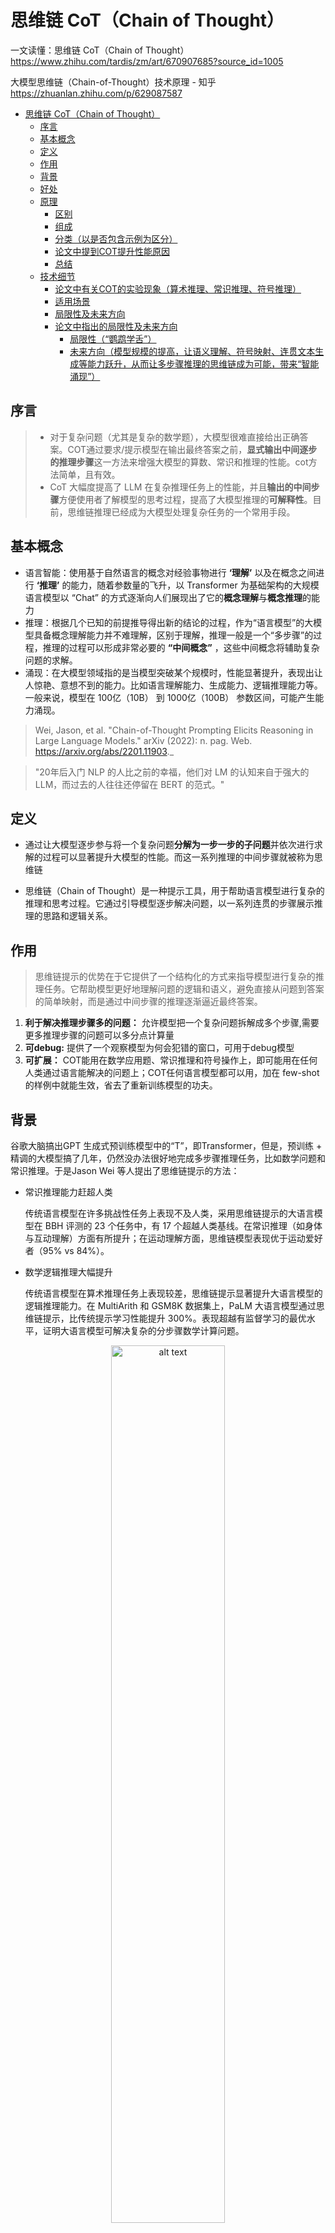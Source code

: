 # 思维链 CoT（Chain of Thought）

一文读懂：思维链 CoT（Chain of Thought）
https://www.zhihu.com/tardis/zm/art/670907685?source_id=1005

大模型思维链（Chain-of-Thought）技术原理 - 知乎
https://zhuanlan.zhihu.com/p/629087587


- [思维链 CoT（Chain of Thought）](#思维链-cotchain-of-thought)
  - [序言](#序言)
  - [基本概念](#基本概念)
  - [定义](#定义)
  - [作用](#作用)
  - [背景](#背景)
  - [好处](#好处)
  - [原理](#原理)
    - [区别](#区别)
    - [组成](#组成)
    - [分类（以是否包含示例为区分）](#分类以是否包含示例为区分)
    - [论文中提到COT提升性能原因](#论文中提到cot提升性能原因)
    - [总结](#总结)
  - [技术细节](#技术细节)
    - [论文中有关COT的实验现象（算术推理、常识推理、符号推理）](#论文中有关cot的实验现象算术推理常识推理符号推理)
    - [适用场景](#适用场景)
    - [局限性及未来方向](#局限性及未来方向)
    - [论文中指出的局限性及未来方向](#论文中指出的局限性及未来方向)
      - [局限性（“鹦鹉学舌”）](#局限性鹦鹉学舌)
      - [未来方向（模型规模的提高，让语义理解、符号映射、连贯文本生成等能力跃升，从而让多步骤推理的思维链成为可能，带来“智能涌现”）](#未来方向模型规模的提高让语义理解符号映射连贯文本生成等能力跃升从而让多步骤推理的思维链成为可能带来智能涌现)

## 序言
> * 对于复杂问题（尤其是复杂的数学题），大模型很难直接给出正确答案。COT通过要求/提示模型在输出最终答案之前，**显式输出中间逐步的推理步骤**这一方法来增强大模型的算数、常识和推理的性能。cot方法简单，且有效。
> * CoT 大幅度提高了 LLM 在复杂推理任务上的性能，并且**输出的中间步骤**方便使用者了解模型的思考过程，提高了大模型推理的**可解释性**。目前，思维链推理已经成为大模型处理复杂任务的一个常用手段。

## 基本概念
* 语言智能：使用基于自然语言的概念对经验事物进行 **‘理解’** 以及在概念之间进行 **‘推理’** 的能力，随着参数量的飞升，以 Transformer 为基础架构的大规模语言模型以 “Chat” 的方式逐渐向人们展现出了它的**概念理解**与**概念推理**的能力
* 推理：根据几个已知的前提推导得出新的结论的过程，作为“语言模型”的大模型具备概念理解能力并不难理解，区别于理解，推理一般是一个“多步骤”的过程，推理的过程可以形成非常必要的 **“中间概念”** ，这些中间概念将辅助复杂问题的求解。
* 涌现：在大模型领域指的是当模型突破某个规模时，性能显著提升，表现出让人惊艳、意想不到的能力。比如语言理解能力、生成能力、逻辑推理能力等。一般来说，模型在 100亿（10B） 到 1000亿（100B） 参数区间，可能产生能力涌现。

>Wei, Jason, et al. "Chain-of-Thought Prompting Elicits Reasoning in Large Language Models." arXiv (2022): n. pag. Web. https://arxiv.org/abs/2201.11903._

>"20年后入门 NLP 的人比之前的幸福，他们对 LM 的认知来自于强大的 LLM，而过去的人往往还停留在 BERT 的范式。"

## 定义

* 通过让大模型逐步参与将一个复杂问题**分解为一步一步的子问题**并依次进行求解的过程可以显著提升大模型的性能。而这一系列推理的中间步骤就被称为思维链

* 思维链（Chain of Thought）是一种提示工具，用于帮助语言模型进行复杂的推理和思考过程。它通过引导模型逐步解决问题，以一系列连贯的步骤展示推理的思路和逻辑关系。

## 作用

> 思维链提示的优势在于它提供了一个结构化的方式来指导模型进行复杂的推理任务。它帮助模型更好地理解问题的逻辑和语义，避免直接从问题到答案的简单映射，而是通过中间步骤的推理逐渐逼近最终答案。

1. **利于解决推理步骤多的问题：** 允许模型把一个复杂问题拆解成多个步骤,需要更多推理步骤的问题可以多分点计算量
2. **可debug:** 提供了一个观察模型为何会犯错的窗口，可用于debug模型
3. **可扩展：** COT能用在数学应用题、常识推理和符号操作上，即可能用在任何人类通过语言能解决的问题上；COT任何语言模型都可以用，加在 few-shot的样例中就能生效，省去了重新训练模型的功夫。

## 背景

谷歌大脑搞出GPT 生成式预训练模型中的“T”，即Transformer，但是，预训练 + 精调的大模型搞了几年，仍然没办法很好地完成多步骤推理任务，比如数学问题和常识推理。于是Jason Wei 等人提出了思维链提示的方法：

* 常识推理能力赶超人类
  
  传统语言模型在许多挑战性任务上表现不及人类，采用思维链提示的大语言模型在 BBH 评测的 23 个任务中，有 17 个超越人类基线。在常识推理（如身体与互动理解）方面有所提升；在运动理解方面，思维链模型表现优于运动爱好者（95% vs 84%）。
  
* 数学逻辑推理大幅提升
  
  传统语言模型在算术推理任务上表现较差，思维链提示显著提升大语言模型的逻辑推理能力。在 MultiArith 和 GSM8K 数据集上，PaLM 大语言模型通过思维链提示，比传统提示学习性能提升 300%。表现超越有监督学习的最优水平，证明大语言模型可解决复杂的分步骤数学计算问题。

 <div align="center">
   <img src="images/2.png" alt="alt text" style="width:60%;">
 </div>


* 大语言模型更具可解释性，更加可信

  超大规模无监督深度学习模型是黑盒，推理决策链不可知，影响结果可信度。思维链将逻辑推理
  问题拆解为多个步骤，逐步推导，提高结果的清晰度和逻辑性。这种方式增强了模型的可解释性，使推理过程更透明，可追溯答案的生成过程。


## 好处

* 增强了大模型的**推理能力**：
  
   * CoT 通过将复杂问题分解为多步骤的子问题，相当显著的增强了大模型的推理能力
   * 最大限度的减少了大模型忽视求解问题的“关键细节”以致于**计算资源**总是被分配于求解问题的“核心步骤”的现象；

* 增强了大模型的**可解释性**：
  
  * CoT 使得大模型通过向我们展示“做题过程”，使得我们可判断大模型在求解当前问题上如何工作
  * “做题步骤”的输出帮助定位其中错误步骤
  
* 增强了大模型的**可控性**：
  
  大模型一步一步输出步骤的呈现可以对大模型问题求解的过程施加更大的影响，避免大模型成为无法控制的“完全黑盒”；

* 增强了大模型的**灵活性**：
  
  * 仅仅添加一句“Let's think step by step”，就可以在现有的各种不同的大模型中使用 CoT 方法，
  * CoT 赋予的大模型一步一步思考的能力不仅仅局限于“语言智能”，在科学应用，以及 AI Agent 的构建之中都能用上。

 <div align="center">
   <img src="images/3.png" alt="alt text" style="width:80%;">
 </div>

>  论文作者在七个不同的推理任务数据集中对 CoT 的效果进行了实验，可以看到，相较于直接 Prompt， CoT 对所有的推理任务都带来了显著的提升。


## 原理

> * 思维链提示的基本思想是将推理过程分解为多个步骤，并在每个步骤中指导模型逐步进行推理。分配给更多的计算量，生成更多的 token，再把这些答案拼接在一起进行求解。每个步骤都通过自然语言描述，使模型能够理解和执行每个推理阶段所需的操作。
> 
> * 具体而言，思维链提示通常由多个中间步骤组成，每个    中间步骤都解释了问题的一个方面或子问题。模型需要根据前一个步骤的结果和当前问题的要求来推断下一个步骤。通过这种逐步推理的方式，模型可以逐渐获得更多信息，并在整个推理过程中累积正确的推断。


### 区别

* 传统的 Prompt：从输入直接到输出的映射 <input——>output> 的方式

* CoT ：从输入到思维链再到输出的映射，即 <input——>reasoning chain——>output>

### 组成

一个完整的包含 CoT 的 Prompt 往往由 **指令（Instruction），逻辑依据（Rationale），示例（Exemplars）** 三部分组成



* 指令:用于**描述**问题并且告知大模型的**输出格式**
* 逻辑依据: CoT 的**中间推理过程**，可以包含问题的**解决方案**、**中间推理步骤**以及与问题相关的任何**外部知识**
* 示例:以少样本的方式为大模型提供**输入输出对**的基本格式,包含：问题，推理过程与答案

### 分类（以是否包含示例为区分）

 <div align="center">
   <img src="images/1.png" alt="alt text" style="width:80%;">
 </div>

* Zero-Shot-CoT

如图，Zero-Shot-CoT 不添加示例而仅仅在指令中添加一行经典的`“Let's think step by step”`，就可以“唤醒”大模型的推理能力

> 其实 Zero-shot-CoT 是一个 pipeline。也就是说“Let's think step by step”这句话，只是通过这个 prompt 让LLM 尽可能生成一些思考过程，然后再将生成的 rationale（理由） 和 question 拼在一起，重新配合一个answer 指向的 prompt 如“The answer is ”来激励模型生成答案。
> 
> 从技术上讲，完整的零样本思维链（Zero-shot-CoT）过程涉及两个单独的提示/补全结果。在下图中，左侧生成一个思维链，而右侧接收来自第一个提示（包括第一个提示本身）的输出，并从思维链中提取答案。这个第二个提示是一个自我增强的提示。

 <div align="center">
   <img src="images/10.png" alt="alt text" style="width:80%;">
 </div>

“Let's think step by step”是经过验证的，比如对比下面的其它的 instruction，尤其那些不相关的和误导的，效果就非常差，说明大模型真的是在理解这句 instruction 的意思。

 <div align="center">
   <img src="images/11.png" alt="alt text" style="width:80%;">
 </div>

 Zero-shot-CoT 的实验效果：

 <div align="center">
   <img src="images/12.png" alt="alt text" style="width:80%;">
 </div>

* Few-Shot-CoT

Few-Shot-Cot 在示例中详细描述了“解题步骤”，让模型照猫画虎得到推理能力

* Auto CoT

使用零样本生成的推理链条，并结合示例选择策略，通过少样本学习的方式生成推理链条。但自动的质量一般没有人工的好，导致大模型幻觉问题严重。

### 论文中提到COT提升性能原因

* 它产生了要求求值的数学方程式，对于单步或两步问题的数据集，因为方程式可以很容易地从问题中推导出来（对于模型来说，直接将所有语义转化为单个方程是困难的，但是通过自然语言中的中间步骤，思维链可以更好地推理问题的每个部分）
* 标准的prompt让大模型直接做数学题效果不佳，证明它确实没有推理能力。思维链则在one-shot（啥是zero/few shot ）当中加入了解题的中间过程，诱导大模型“按步骤解题”，不是直接给出计算结果，这一回大模型终于推导出了正确的答案。



### 总结

* 首先，CoT 需要大模型具备一些方面“最基础”的知识，如果模型过小则会导致大模型无法理解最基本的“原子知识”，从而也无从谈起进行推理；
* 其次，使用 CoT 可以为一些它理解到的基础知识之间搭起一座桥梁，使得已知信息形成一条“链条”，从而使得大模型不会中途跑偏；
* 最后，CoT 的作用，或许在于**强迫**模型进行推理，而非教会模型如何完成推理，大模型在完成预训练后就已经具备了推理能力，而 CoT 只是向模型**指定了一种输出格式**，规范模型让模型**逐步**生成答案。（相关工作：“在程序合成领域，Nye等人（2021）利用语言模型，通过逐行预测中间计算结果来预测Python程序的最终输出，结果表明他们的逐步预测法比直接预测最终输出效果更好。”）


## 技术细节

### 论文中有关COT的实验现象（算术推理、常识推理、符号推理）

* 思维链提示对于小型模型并没有积极影响性能，**规模**较小的模型产生了流利但不合逻辑的思维链，导致性能低于标准提示。（思维链提示是模型规模的一种新兴能力--它在与足够规模的模型一起使用时才会对成绩产生积极影响）
* 对于**更复杂的问题**，思维链提示的性能收益更大。
* **扩展**能改进思维链推理能力（将PaLM扩展到540B规模可以纠正62B模型中很大一部分的缺少一步推理和语义理解错误）
* **鲁棒性：**成功使用思维链不依赖于特定的语言风格
* 思维链提示不仅使语言模型能够在标准提示设置中完成具有挑战性的**符号推理任务**，而且还促进了模型在推理时处理比少样本示例中更长的输入时的**长度泛化能力**    
* 论文强调了标准提示只是大型语言模型能力的下界，而思维链提示导致了剧烈上升的缩放曲线。思维链提示似乎扩展了大型语言模型可以成功执行的**任务范围**
* 在大多数任务中，**添加外部计算器**都能显著提高思维链提示的性能。



### 适用场景
当以下一个或多个条件不满足时，收益会较小。
* 使用大型语言模型；
* 任务具有挑战性，需要多步推理；
* 参数量的增加无法使得模型性能显著提升，缩放曲线相对平坦。  
* 训练数据**内部彼此相互联结程度**的增加可以提升 CoT 的性能；示例中的错误，或者无效的推理步骤不会导致 CoT 性能的下降；
> 《Why think step-by-step? reasoning emerges from the locality of experience》stanford 揭示了当大模型的训练数据表现出了如下图中的变量的局部簇结构（Local Clusters of Variables）时，CoT 将会展现极好的效果。而变量的局部簇主要指训练数据中变量之间有着强的相互作用，相互影响的关系。

 <div align="center">
   <img src="images/4.png" alt="alt text" style="width:80%;">
 </div>

* 当给予大模型的示例之间彼此之间互相区分并不相同时，也有助于提升 CoT 的性能。
* 同时，逻辑依据是否与问题相关，逻辑推理步骤的顺序也会显著影响 CoT 的性能。
* 使用代码数据训练大模型，或者使用符合 CoT 格式的数据训练模型也有助于提升 CoT 的性能。

> CoT 应当被用于 20B 以上参数规模的模型之中，并且模型的训练数据应当于任务问题相关且彼此相互有较强的联结。


### 局限性及未来方向

 <div align="center">
   <img src="images/5.png" alt="alt text" style="width:80%;">
 </div>

* **Prompt 模式**——主要研究“向大模型输入怎样的 Prompt 可以使得大模型获得更好的推理能力
  
  * 指令生成
    
    * 手动指令生成(“Let's think step by step”、"Plan-and-Solve逐步解决问题")
  
  >    最少到最多提示过程 LtM （Least to Most prompting）提示将思维链提示过程 (CoT prompting) 进一步发展，首先将问题分解为子问题，然后逐个解决。它是受到针对儿童的现实教育策略的启发而发展出的一种技术。
  > 
  >   与思维链提示过程类似，需要解决的问题被分解成一组建立在彼此之上的子问题。在第二步中，这些子问题被逐个解决。与思维链不同的是，先前子问题的解决方案被输入到提示中，以尝试解决下一个问题。
  >
  >context + 子问题 + 子问题解题过程 + 子问题答案 + 最终问题
   <div align="center">
     <img src="images/15.png" alt="alt text" style="width:80%;">
   </div>

   <div align="center">
     <img src="images/14.png" alt="alt text" style="width:80%;">
   </div>


    * 自动指令生成(自动 Prompt 工程（APE）以及提示优化（OPRO）)
        
        设计了一套机制让大模型通过观察各个候选的 Prompt 的实际任务中的表现，通过最大化表现得分来自动选择最优的 Prompt 

  * 范例生成
    
    * 手动范例生成(Few-Shot-CoT)
    * 介于手动范例生成与自动范例生成之间的范例生成方法——ActivePrompt 

        在 Few-Shot-CoT 的基础上，一种让大模型使用手动生成的范例多次回答问题，再从其中依据如熵、方差等的不确定性度量选择“最不确定”的问题，通过手动注释来加强范例生成

    * 自动范例生成

        i.问题聚类，对任务数据集进行聚类
        
        ii.示例采样：从每个聚类中心中选择一个代表性问题使用 Zero-Shot-CoT 生成思维链作为示例。


* **推理结构**——什么样的 Prompt 会诱导出更好的 CoT 能力以外

    * CoT 构造(主要将传统线形，链式的 CoT 转化为如表格、树状、图状格式)

        > PoT，Tab-CoT，ToT 以及 GoT-Rationale

        * PoT，P 指 Programm 即程序，PoT 的思想也非常简单，对思维链中大模型有可能出错的一些计算问题，让大模型生成出编程语言在解释器中运行，以将复杂计算与模型的文本生成解耦。

        * Tab-CoT，Tab 指 Tabular 表格，在 ToT 中，研究者迫使大模型在每一步的推理中记录一个“∣步数∣子问题∣过程∣结果∣”的**推理表格**，并让大模型在推理时从生成的表格中提取答案，从而增强大模型的推理能力。

        * ToT，T 指 Tree 即思维树，简单理解就是将 CoT 的链式结构扩展为树形结构。ToT 让大模型在解决子问题时生成多个不同的答案选择，通过此建立的树形结构让大模型可以展望未来确定下一步的决策并且通过追溯来纠正历史决策。

        * GoT，基于 ToT 的思想，将 Tree 拓展为 Graph，就形成了 GoT。GoT 系统的核心在于一个“控制器”，控制器处理对图的操作（GoO）以及图状态推理（GRS），其中 GoO 用于将一个给定的任务进行图分解，将一个任务分解为相互连接的节点-边关系，而 GRS 则负责维护大模型在 GoO 生成的图上的推理过程，记录当前步的状态，决策历史等等信息。

        * 推理聚合("解码")Self-consistency CoT，Self-consistency CoT 使用手动设计的 Prompt 生成采样一组不同的推理路径，再通过 **“多数投票”** 找到推理步骤中“最一致”的路径，使用这条解码路径驱动原始的**贪心解码方式**来提示 CoT 性能。
        
        *  CoT 验证，CoT 验证开始侧重于通过多轮提问（多数投票提高CoT性能——自洽性（Self-consistency）），让大模型进行 **“自我验证”** ，在前向后向的反复问答中让大模型可以验证自己的回答(引入“外部工具”对 CoT 中的信息进行验证，例如信息检索、计算器、计算机程序等)

            * 对多个候选的推理路径进行采样
            * 给定问题结论让大模型验证条件是否满足结论，并根据验证分数对候选结论进行排序。

     <div align="center">
       <img src="images/6.png" alt="alt text" style="width:100%;">
     </div>

     <div align="center">
       <img src="images/13.png" alt="alt text" style="width:100%;">
     </div>


     <div align="center">
       <img src="images/7.png" alt="alt text" style="width:100%;">
     </div>

> * 引入外部工具的 CoT 验证的代表性工作譬如 CRITIC 框架，CRITIC 使得大模型可以交互式的引入外部工具来验证与修改自己的答案输出，经过**大模型输出，外部工具验证，验证结果反馈，反馈修改**四个循环的步骤加强 CoT 输出的可靠性。
>* **任务自适应**与**流程自动化**的 AuRoRA将 CRITIC 的思想进一步推向机制，AuRoRA 从多个来源提取相关知识，将不同来源的知识进行组合、检查与提炼来修改初始 CoT，以提示 CoT 的准确性与逻辑性。


* **应用场景**——许多工作将 CoT “部署”于不同的应用场景之下以提升各种场景下大模型的能力

    > 从单语言 CoT 扩展到多语言 CoT、从单模态到多模态以及从复杂推理任务到通用推理任务的扩展

    * 多模态可以分为两类：输入多模态（MM-CoT、GoT-Input ）与输出多模态（VCoT）

      <div align="center">
       <img src="images/8.png" alt="alt text" style="width:100%;">
     </div>

    
    * CoT 目前也已可用于如文本摘要（SumCoT），开放域问答（Self-Prompting LLMs），机器翻译（MAPS），化学（ChemCrow）、医学（Med-PaLM）等等领域

      <div align="center">
       <img src="images/9.png" alt="alt text" style="width:80%;">
     </div>
    
    * CoT 与 AI Agent（CoT 赋能 Agent）

        期望通过各种AI 技术构建的 Agent 事实上是一类拥有“自主智能的实体”，可以自主的发现问题、确定目标、构想方案、选择方案、执行方案、检查更新。

        * 感知 CoT

           无论是环境的反馈，还是人类的指令，Agent 都需要完成一个对接收到的信息进行“理解”，并依据得到的理解进行意图识别，转化为下一步任务的过程 ，感知 CoT 也将加强模型自我纠错的能力。

        * 记忆 CoT
  
            一般而言，大模型智能体通常同时拥有短期记忆与长期记忆的能力。            
            
            * 当序列长度变长，线性链条式的记忆链效率出现下降时，为了实现针对“记忆”高效的增删改查，一些工作探索了树搜索与矢量检索的方法。斯坦福 25 人小镇论文中提出的反思树 Reflection Tree，当智能体面对与环境的多轮交互时，反思树可以让智能体定期抽取历史信息进行“反思”，将反思抽象得到的结果搭建构成一颗反思树，树的叶子节点代表大模型每轮的基本观察，而非叶子节点则代表反思树的抽象程度，越靠近根节点抽象程度越高。
            * 矢量检索，通过将复杂数据类型建模为矢量数据库来实现长期记忆的高效存储与检索

        * 推理 CoT

            除了感知与记忆，借鉴 CoT 的思路让智能体分解任务逐步进行计划与决策以增强智能体解决问题的可靠性。在 Agent 中，CoT 主要的功能在于将计划、行动与观察相互结合，弥合推理与行动之间的差距。（AgentBench“思考”+“行动”行动链）


### 论文中指出的局限性及未来方向

#### 局限性（“鹦鹉学舌”）

* 以往提示工作方法改进或增强了提示的输入部分（如输入前的指令），而COT则采取了正交方向，即用思维链增强语言模型的**输出**。
* 大模型是否可以真的进行可靠的 CoT 验证，在大模型的能力本身“无法解决验证结果反馈提出的问题”时，大模型有可能会**过度纠正**推理过程，直接跳过正确答案——《Can large language models really improve by selfcritiquing their own plans?》
* 思维链必须在**模型规模**足够大时才能涌现，有较高成本。思维链提示是模型规模的一种新兴能力--它在与足够规模的模型一起使用时才会对成绩产生积极影响。
* 尽管思维链模拟了人类推理者的思维过程，但这并不能回答神经网络是否实际在“推理”，这是一个悬而未决的问题（即使有思维链提示，大语言模型依然不能解决小学水平的数学问题，只是通过更精细的叠加来“照葫芦画瓢”）
* 无法保证**正确的推理路径**，这可能导致正确和不正确的答案。对于最终答案正确的数学问题，思维链推理大多是正确的，但这可能是因为自由回答问题很难通过**巧合**得出正确的最终答案。而对于对于多选或二元分类问题，模型通过错误的推理路径得出正确答案的可能性要大得多（例如我们评估的所有常识推理数据集）。





#### 未来方向（模型规模的提高，让语义理解、符号映射、连贯文本生成等能力跃升，从而让多步骤推理的思维链成为可能，带来“智能涌现”）

* 改进语言模型的**事实生成**是未来工作的一个开放方向。在语境和世界知识方面**提高语言模型生成的事实性**是语言模型研究的一个重要方向，也有望提高语言模型的多步推理能力。提高解码质量的一个潜在方法是生成多个推理路径，并用验证器对每个路径进行评分，不过这需要对验证器进行培训（Cobbe et al, 2021; Shen et al, 2021; Thoppilan et al, 2022）。
* 思维链推理仅在大型模型规模上出现，这在实际应用中具有较高的成本；进一步的研究可以探索如何在较小模型中引导推理 **（轻量化方向）**
* 思维链提示似乎扩展了大型语言模型可以成功执行的任务范围，扩大语言模型能够执行的推理任务范围，希望能够激发关于基于语言的推理方法的进一步研究。（思维链的应用领域是有限的，如只在数学问题，五个常识推理基准上显现出作用。其他任务如机器翻译，性能提升效果还有待评估。）
* 思维链的收益并没有在不同模型之间完美转移，这是一个限制因素；进一步的工作可以研究**为什么不同的预训练数据集和模型架构**会影响思维链提示的性能提升。
* 作为模型规模的结果，思维链推理的成功是一个复杂的现象，可能涉及各种新出现的能力（语义理解、符号映射、保持主题、算术能力、忠实性等）。未来的工作可以更深入地研究预训练数据、模型架构和优化目标的**哪些属性**能够促成这种推理能力。
* 如何以**稳健的方式生成思维链注释**可能是未来工作的一个有趣方向。例如，一个想法是使用大型语言模型通过提示自动生成思维链（并在验证集上优化）。